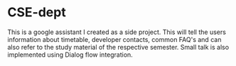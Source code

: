 # CSE-dept
This is a google assistant I created as a side project. This will tell the users information about timetable, developer contacts, common FAQ's and can also refer to the study material of the respective semester. Small talk is also implemented using Dialog flow integration.
